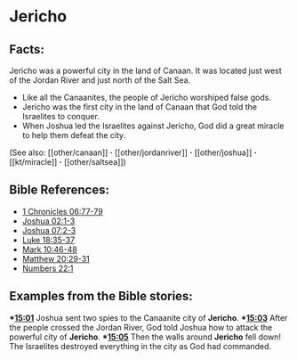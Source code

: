 # Jericho #

## Facts: ##

Jericho was a powerful city in the land of Canaan. It was located just west of the Jordan River and just north of the Salt Sea.

* Like all the Canaanites, the people of Jericho worshiped false gods.
* Jericho was the first city in the land of Canaan that God told the Israelites to conquer.
* When Joshua led the Israelites against Jericho, God did a great miracle to help them defeat the city.

(See also: [[other/canaan]] **·** [[other/jordanriver]] **·** [[other/joshua]] **·** [[kt/miracle]] **·** [[other/saltsea]])

## Bible References: ##

* [1 Chronicles 06:77-79](en/tn/1ch/help/06/77)
* [Joshua 02:1-3](en/tn/jos/help/02/01)
* [Joshua 07:2-3](en/tn/jos/help/07/02)
* [Luke 18:35-37](en/tn/luk/help/18/35)
* [Mark 10:46-48](en/tn/mrk/help/10/46)
* [Matthew 20:29-31](en/tn/mat/help/20/29)
* [Numbers 22:1](en/tn/num/help/22/01)

## Examples from the Bible stories: ##

  __*[15:01](en/tn/obs/help/15/01)__ Joshua sent two spies to the Canaanite city of __Jericho__.
  __*[15:03](en/tn/obs/help/15/03)__ After the people crossed the Jordan River, God told Joshua how to attack the powerful city of __Jericho__.
  __*[15:05](en/tn/obs/help/15/05)__ Then the walls around __Jericho__ fell down! The Israelites destroyed everything in the city as God had commanded.